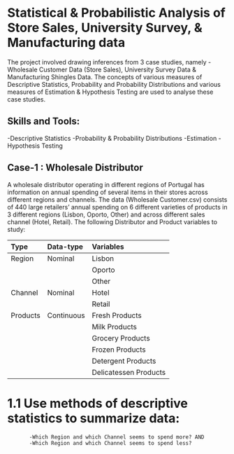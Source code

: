 # Statistical & Probabilistic Analysis of Store Sales, University Survey, & Manufacturing data

The project involved drawing inferences from 3 case studies, namely - Wholesale Customer Data (Store Sales), University Survey Data & Manufacturing Shingles Data. The concepts of various measures of Descriptive Statistics, Probability and Probability Distributions and various measures of Estimation & Hypothesis Testing are used to analyse these case studies.

## Skills and Tools:
-Descriptive Statistics
-Probability & Probability Distributions
-Estimation
-Hypothesis Testing

## Case-1 : Wholesale Distributor
A wholesale distributor operating in different regions of Portugal has information on annual spending of several items in their stores across different regions and channels. The data (Wholesale Customer.csv) consists of 440 large retailers’ annual spending on 6 different varieties of products in 3 different regions (Lisbon, Oporto, Other) and across different sales channel (Hotel, Retail).
The following Distributor and Product variables to study:

|Type    | Data-type | Variables |
|:---    | :-------- | :-------- | 
|Region  | Nominal   | Lisbon    |
|        |           | Oporto    |
|        |           | Other     |
|Channel | Nominal   | Hotel     |
|        |           | Retail    |
|Products| Continuous| Fresh Products |
|        |           | Milk Products|
|        |           | Grocery Products|
|        |           | Frozen Products|
|        |           | Detergent Products|
|        |           | Delicatessen Products|

# 1.1	Use methods of descriptive statistics to summarize data:
           -Which Region and which Channel seems to spend more? AND
           -Which Region and which Channel seems to spend less?
